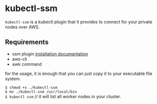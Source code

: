 # kubectl-ssm

`kubectl-ssm` is a kubectl plugin that it provides to connect for your private nodes over AWS. 

## Requirements

- ssm plugin [installation documantation](https://docs.aws.amazon.com/systems-manager/latest/userguide/session-manager-working-with-install-plugin.html)
- aws-cli
- awk command


for the usage, it is enough that you can just copy it to your executable file system.

```$ chmod +x ./kubectl-ssm```<br />
```$ mv ./kubectl-ssm /usr/local/bin```<br />
```$ kubectl ssm``` // it will list all worker nodes in your cluster.